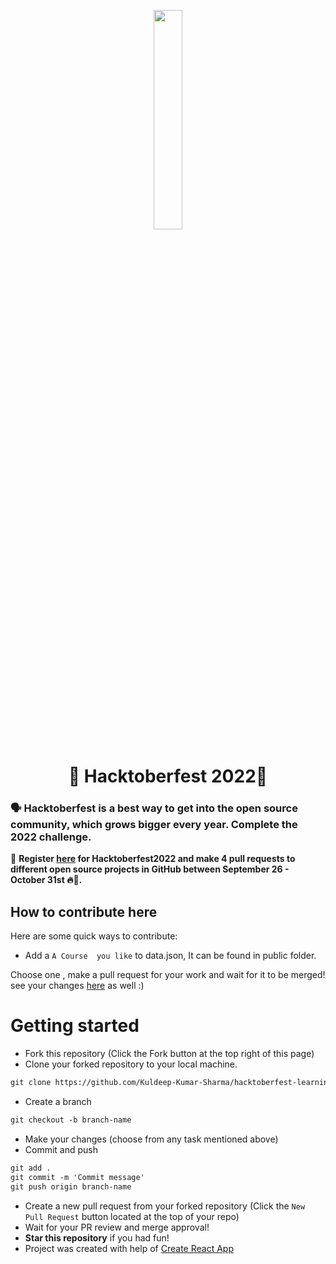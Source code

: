<p align="center">
    <a href="https://hacktoberfest.com/">
        <img src="src/hacktober-logo.png" width="30%">
    </a>
</p>
<h1 align="center">🎉 Hacktoberfest 2022🎉</h1>

### 🗣 Hacktoberfest is a best way to get into the open source community, which grows bigger every year. Complete the 2022 challenge.

📢 **Register [here](https://hacktoberfest.com/) for Hacktoberfest2022   and make 4 pull requests to different open source projects in GitHub between September 26 - October 31st 🔥🎉.**

## How to contribute here
Here are some quick ways to contribute:

* Add a `A Course  you like` to data.json, It can be found in public folder.

Choose one , make a pull request for your work and wait for it to be merged!
see your changes [here](https://github.com/Kuldeep-Kumar-Sharma/hacktoberfest-learning-challenge/) as well :)

# Getting started
* Fork this repository (Click the Fork button at the top right of this page)
* Clone your forked repository to your local machine. 

```markdown
git clone https://github.com/Kuldeep-Kumar-Sharma/hacktoberfest-learning-challenge
```

* Create a branch

```markdown
git checkout -b branch-name
```

* Make your changes (choose from any task mentioned above)
* Commit and push

```markdown
git add .
git commit -m 'Commit message'
git push origin branch-name
```

* Create a new pull request from your forked repository (Click the `New Pull Request` button located at the top of your repo)
* Wait for your PR review and merge approval!
* __Star this repository__ if you had fun!
* Project was created with help of [Create React App](https://create-react-app.dev/) 